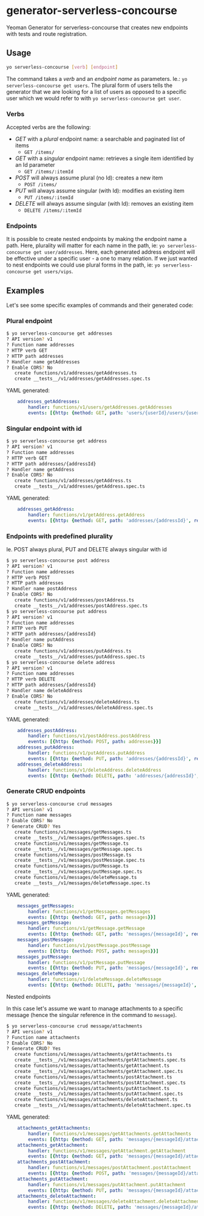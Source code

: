 # generator-serverless-concourse

Yeoman Generator for serverless-concourse that creates new endpoints with tests and route registration.

## Usage

```bash
yo serverless-concourse [verb] [endpoint]
```

The command takes a _verb_ and an _endpoint name_ as parameters. Ie.: `yo serverless-concourse get users`. The plural form of users tells the generator that we are looking for a list of users as opposed to a specific user which we would refer to with `yo serverless-concourse get user`.

### Verbs

Accepted verbs are the following:

- *GET* with a *plural* endpoint name: a searchable and paginated list of items
    - `GET /items/`
- *GET* with a *singular* endpoint name: retrieves a single item identified by an Id parameter
    - `GET /items/:itemId`
- *POST* will always assume plural (no Id): creates a new item
    - `POST /items/`
- *PUT* will always assume singular (with Id): modifies an existing item
    - `PUT /items/:itemId`
- *DELETE* will always assume singular (with Id): removes an existing item
    - `DELETE /items/:itemId`

### Endpoints

It is possible to create nested endpoints by making the endpoint name a path. Here, plurality will matter for each name in the path, ie: `yo serverless-concourse get user/addresses`. Here, each generated address endpoint will be effective under a specific user - a one to many relation. If we just wanted to nest endpoints we could
use plural forms in the path, ie: `yo serverless-concourse get users/vips`.

## Examples

Let's see some specific examples of commands and their generated code:

### Plural endpoint

```bash
$ yo serverless-concourse get addresses
? API version? v1
? Function name addresses
? HTTP verb GET
? HTTP path addresses
? Handler name getAddresses
? Enable CORS? No
   create functions/v1/addresses/getAddresses.ts
   create __tests__/v1/addresses/getAddresses.spec.ts
```

YAML generated:

```yaml
    addresses_getAddresses:
        handler: functions/v1/users/getAddresses.getAddresses
        events: [{http: {method: GET, path: 'users/{userId}/users/{userId}/addresses', request: {parameters: {paths: {userId: true}}}}}]
```

### Singular endpoint with id

```bash
$ yo serverless-concourse get address
? API version? v1
? Function name addresses
? HTTP verb GET
? HTTP path addresses/{addressId}
? Handler name getAddress
? Enable CORS? No
   create functions/v1/addresses/getAddress.ts
   create __tests__/v1/addresses/getAddress.spec.ts
```

YAML generated:

```yaml
    addresses_getAddress:
        handler: functions/v1/getAddress.getAddress
        events: [{http: {method: GET, path: 'addresses/{addressId}', request: {parameters: {paths: {addressId: true}}}}}]
```

### Endpoints with predefined plurality

Ie. POST always plural, PUT and DELETE always singular with id

```bash
$ yo serverless-concourse post address
? API version? v1
? Function name addresses
? HTTP verb POST
? HTTP path addresses
? Handler name postAddress
? Enable CORS? No
   create functions/v1/addresses/postAddress.ts
   create __tests__/v1/addresses/postAddress.spec.ts
$ yo serverless-concourse put address
? API version? v1
? Function name addresses
? HTTP verb PUT
? HTTP path addresses/{addressId}
? Handler name putAddress
? Enable CORS? No
   create functions/v1/addresses/putAddress.ts
   create __tests__/v1/addresses/putAddress.spec.ts
$ yo serverless-concourse delete address
? API version? v1
? Function name addresses
? HTTP verb DELETE
? HTTP path addresses/{addressId}
? Handler name deleteAddress
? Enable CORS? No
   create functions/v1/addresses/deleteAddress.ts
   create __tests__/v1/addresses/deleteAddress.spec.ts
```

YAML generated:

```yaml
    addresses_postAddress:
        handler: functions/v1/postAddress.postAddress
        events: [{http: {method: POST, path: addresses}}]
    addresses_putAddress:
        handler: functions/v1/putAddress.putAddress
        events: [{http: {method: PUT, path: 'addresses/{addressId}', request: {parameters: {paths: {addressId: true}}}}}]
    addresses_deleteAddress:
        handler: functions/v1/deleteAddress.deleteAddress
        events: [{http: {method: DELETE, path: 'addresses/{addressId}', request: {parameters: {paths: {addressId: true}}}}}]
```

### Generate CRUD endpoints

```bash
$ yo serverless-concourse crud messages
? API version? v1
? Function name messages
? Enable CORS? No
? Generate CRUD? Yes
   create functions/v1/messages/getMessages.ts
   create __tests__/v1/messages/getMessages.spec.ts
   create functions/v1/messages/getMessage.ts
   create __tests__/v1/messages/getMessage.spec.ts
   create functions/v1/messages/postMessage.ts
   create __tests__/v1/messages/postMessage.spec.ts
   create functions/v1/messages/putMessage.ts
   create __tests__/v1/messages/putMessage.spec.ts
   create functions/v1/messages/deleteMessage.ts
   create __tests__/v1/messages/deleteMessage.spec.ts
```

YAML generated:

```yaml
    messages_getMessages:
        handler: functions/v1/getMessages.getMessages
        events: [{http: {method: GET, path: messages}}]
    messages_getMessage:
        handler: functions/v1/getMessage.getMessage
        events: [{http: {method: GET, path: 'messages/{messageId}', request: {parameters: {paths: {messageId: true}}}}}]
    messages_postMessage:
        handler: functions/v1/postMessage.postMessage
        events: [{http: {method: POST, path: messages}}]
    messages_putMessage:
        handler: functions/v1/putMessage.putMessage
        events: [{http: {method: PUT, path: 'messages/{messageId}', request: {parameters: {paths: {messageId: true}}}}}]
    messages_deleteMessage:
        handler: functions/v1/deleteMessage.deleteMessage
        events: [{http: {method: DELETE, path: 'messages/{messageId}', request: {parameters: {paths: {messageId: true}}}}}]
```

Nested endpoints

In this case let's assume we want to manage attachments to a specific message (hence the singular reference in the command to `message`).

```bash
$ yo serverless-concourse crud message/attachments
? API version? v1
? Function name attachments
? Enable CORS? No
? Generate CRUD? Yes
   create functions/v1/messages/attachments/getAttachments.ts
   create __tests__/v1/messages/attachments/getAttachments.spec.ts
   create functions/v1/messages/attachments/getAttachment.ts
   create __tests__/v1/messages/attachments/getAttachment.spec.ts
   create functions/v1/messages/attachments/postAttachment.ts
   create __tests__/v1/messages/attachments/postAttachment.spec.ts
   create functions/v1/messages/attachments/putAttachment.ts
   create __tests__/v1/messages/attachments/putAttachment.spec.ts
   create functions/v1/messages/attachments/deleteAttachment.ts
   create __tests__/v1/messages/attachments/deleteAttachment.spec.ts
```

YAML generated:

```yaml
    attachments_getAttachments:
        handler: functions/v1/messages/getAttachments.getAttachments
        events: [{http: {method: GET, path: 'messages/{messageId}/attachments', request: {parameters: {paths: {messageId: true}}}}}]
    attachments_getAttachment:
        handler: functions/v1/messages/getAttachment.getAttachment
        events: [{http: {method: GET, path: 'messages/{messageId}/attachments/{attachmentId}', request: {parameters: {paths: {messageId: true, attachmentId: true}}}}}]
    attachments_postAttachment:
        handler: functions/v1/messages/postAttachment.postAttachment
        events: [{http: {method: POST, path: 'messages/{messageId}/attachments', request: {parameters: {paths: {messageId: true}}}}}]
    attachments_putAttachment:
        handler: functions/v1/messages/putAttachment.putAttachment
        events: [{http: {method: PUT, path: 'messages/{messageId}/attachments/{attachmentId}', request: {parameters: {paths: {messageId: true, attachmentId: true}}}}}]
    attachments_deleteAttachment:
        handler: functions/v1/messages/deleteAttachment.deleteAttachment
        events: [{http: {method: DELETE, path: 'messages/{messageId}/attachments/{attachmentId}', request: {parameters: {paths: {messageId: true, attachmentId: true}}}}}]
```
